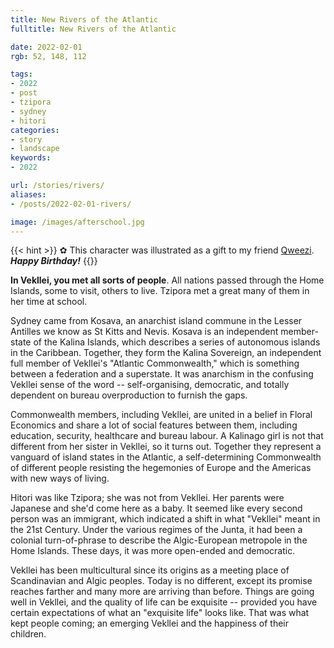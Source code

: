 ```yaml
---
title: New Rivers of the Atlantic
fulltitle: New Rivers of the Atlantic

date: 2022-02-01
rgb: 52, 148, 112

tags: 
- 2022
- post
- tzipora
- sydney
- hitori
categories:
- story
- landscape
keywords:
- 2022

url: /stories/rivers/
aliases:
- /posts/2022-02-01-rivers/

image: /images/afterschool.jpg
---
```


{{< hint >}}
✿ This character was illustrated as a gift to my friend [Qweezi](https://twitter.com/Qweezi1). ***Happy Birthday!***
{{</hint>}}

**In Vekllei, you met all sorts of people**. All nations passed through the Home Islands, some to visit, others to live. Tzipora met a great many of them in her time at school.

Sydney came from Kosava, an anarchist island commune in the Lesser Antilles we know as St Kitts and Nevis. Kosava is an independent member-state of the Kalina Islands, which describes a series of autonomous islands in the Caribbean. Together, they form the Kalina Sovereign, an independent full member of Vekllei's "Atlantic Commonwealth," which is something between a federation and a superstate. It was anarchism in the confusing Vekllei sense of the word -- self-organising, democratic, and totally dependent on bureau overproduction to furnish the gaps.

Commonwealth members, including Vekllei, are united in a belief in Floral Economics and share a lot of social features between them, including education, security, healthcare and bureau labour. A Kalinago girl is not that different from her sister in Vekllei, so it turns out. Together they represent a vanguard of island states in the Atlantic, a self-determining Commonwealth of different people resisting the hegemonies of Europe and the Americas with new ways of living.

Hitori was like Tzipora; she was not from Vekllei. Her parents were Japanese and she'd come here as a baby. It seemed like every second person was an immigrant, which indicated a shift in what "Vekllei" meant in the 21st Century. Under the various regimes of the Junta, it had been a colonial turn-of-phrase to describe the Algic-European metropole in the Home Islands. These days, it was more open-ended and democratic. 

Vekllei has been multicultural since its origins as a meeting place of Scandinavian and Algic peoples. Today is no different, except its promise reaches farther and many more are arriving than before. Things are going well in Vekllei, and the quality of life can be exquisite -- provided you have certain expectations of what an "exquisite life" looks like. That was what kept people coming; an emerging Vekllei and the happiness of their children.